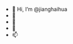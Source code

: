 - 👋 Hi, I’m @jianghaihua
- 👀 
- 🌱 
- 💞️ 
- 📫 

<!---
jianghaihua/jianghaihua is a ✨ special ✨ repository because its `README.md` (this file) appears on your GitHub profile.
You can click the Preview link to take a look at your changes.
--->
